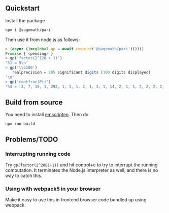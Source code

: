## Quickstart

Install the package

```sh
npm i @sagemath/pari
```

Then use it from node.js as follows:

```js
> (async ()=>global.gp = await require('@sagemath/pari')())()
Promise { <pending> }
> gp('factor(2^128 + 1)')
'%1 = 5\n'
> gp('\\p100')
   realprecision = 105 significant digits (100 digits displayed)
'\n'
> gp('contfrac(Pi)')
'%4 = [3, 7, 15, 1, 292, 1, 1, 1, 2, 1, 3, 1, 14, 2, 1, 1, 2, 2, 2, 2, 1, 84, 2, 1, 1, 15, 3, 13, 1, 4, 2, 6, 6, 99, 1, 2, 2, 6, 3, 5, 1, 1, 6, 8, 1, 7, 1, 2, 3, 7, 1, 2, 1, 1, 12, 1, 1, 1, 3, 1, 1, 8, 1, 1, 2, 1, 6, 1, 1, 5, 2, 2, 3, 1, 2, 4, 4, 16, 1, 161, 45, 1, 22, 1, 2, 2, 1, 4, 1, 2, 24, 1, 2, 1, 3, 1, 2, 1, 1, 10, 2, 5]\n'
```

## Build from source

You need to install [emscripten](https://emscripten.org/docs/getting_started/downloads.html). Then do

```
npm run build
```

## Problems/TODO

### Interrupting running code

Try `gp(factor(2^2001+1))` and hit control+c to try to interrupt the running computation. It terminates the Node.js interpreter as well, and there is no way to catch this.

### Using with webpack5 in your browser

Make it easy  to use this in frontend browser code bundled up using webpack.